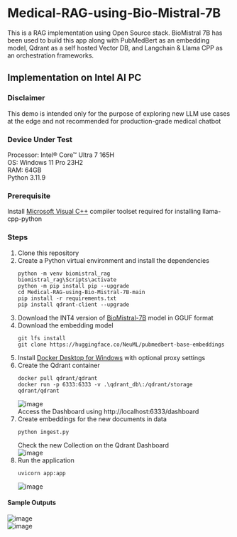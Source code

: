 # Medical-RAG-using-Bio-Mistral-7B
This is a RAG implementation using Open Source stack. BioMistral 7B has been used to build this app along with PubMedBert as an embedding model, Qdrant as a self hosted Vector DB, and Langchain &amp; Llama CPP as an orchestration frameworks.
## Implementation on Intel AI PC    
### Disclaimer   
This demo is intended only for the purpose of exploring new LLM use cases at the edge and not recommended for production-grade medical chatbot    

### Device Under Test   
Processor: Intel® Core™ Ultra 7 165H      
OS: Windows 11 Pro 23H2   
RAM: 64GB   
Python 3.11.9   

### Prerequisite   
Install [Microsoft Visual C++](https://code.visualstudio.com/docs/cpp/config-msvc) compiler toolset required for installing llama-cpp-python       

### Steps   
1. Clone this repository
2. Create a Python virtual environment and install the dependencies   
   ```
   python -m venv biomistral_rag   
   biomistral_rag\Scripts\activate   
   python -m pip install pip --upgrade  
   cd Medical-RAG-using-Bio-Mistral-7B-main
   pip install -r requirements.txt   
   pip install qdrant-client --upgrade   
   ```
3. Download the INT4 version of [BioMistral-7B](https://huggingface.co/MaziyarPanahi/BioMistral-7B-GGUF/blob/main/BioMistral-7B.Q4_K_M.gguf) model in GGUF format 
4. Download the embedding model
   ```
   git lfs install
   git clone https://huggingface.co/NeuML/pubmedbert-base-embeddings
   ```
5. Install [Docker Desktop for Windows](https://docs.docker.com/desktop/setup/install/windows-install/) with optional proxy settings    
6. Create the Qdrant container
   ```
   docker pull qdrant/qdrant
   docker run -p 6333:6333 -v .\qdrant_db\:/qdrant/storage qdrant/qdrant
   ```
   ![image](https://github.com/user-attachments/assets/36b17d09-2f61-4645-a336-3458627da6be)   
   Access the Dashboard using http://localhost:6333/dashboard    
7. Create embeddings for the new documents in data
   ```
   python ingest.py
   ```   
   Check the new Collection on the Qdrant Dashboard   
   ![image](https://github.com/user-attachments/assets/13740e55-4e12-4d0f-8267-695d5edeec0a)     
8. Run the application
   ```
   uvicorn app:app   
   ```
   ![image](https://github.com/user-attachments/assets/5ec90875-be78-4bc9-9acf-09859235e313)    
#### Sample Outputs
![image](https://github.com/user-attachments/assets/94282267-ebf0-46eb-b587-996e886e6cb7)   
![image](https://github.com/user-attachments/assets/37aa70b3-1b6d-49b3-a050-d6d5aef882ee)   
